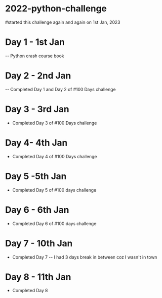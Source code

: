 # 2022-python-challenge
#started this challenge again and again on 1st Jan, 2023

# Day 1 - 1st Jan
-- Python crash course book

# Day 2 - 2nd Jan
-- Completed Day 1 and Day 2 of #100 Days challenge 

# Day 3 - 3rd Jan
- Completed Day 3 of #100 Days challenge

# Day 4- 4th Jan
- Completed Day 4 of #100 Days challenge

# Day 5 -5th Jan
- Completed Day 5 of #100 days challenge 

# Day 6 - 6th Jan
- Completed Day 6 of #100 days challenge

# Day 7 - 10th Jan
- Completed Day 7 
-- I had 3 days break in between coz I wasn't in town

# Day 8 - 11th Jan 
- Completed Day 8 